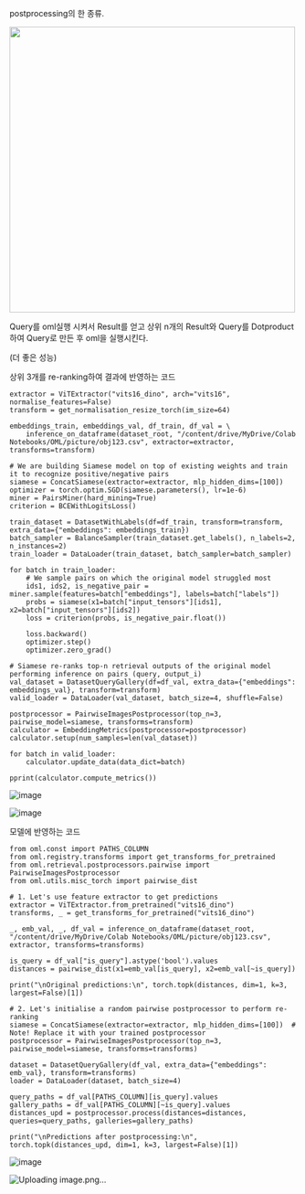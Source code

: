 postprocessing의 한 종류.

<img src="https://github.com/YeoungJun0508/study_oml/assets/145903037/0951558d-70f4-4676-b02c-ecc5800cf522" width="500" height="500">


Query를 oml실행 시켜서 Result를 얻고 상위 n개의 Result와 Query를 Dotproduct하여 Query로 만든 후 oml을 실행시킨다.

(더 좋은 성능)

상위 3개를 re-ranking하여 결과에 반영하는 코드

```
extractor = ViTExtractor("vits16_dino", arch="vits16", normalise_features=False)
transform = get_normalisation_resize_torch(im_size=64)

embeddings_train, embeddings_val, df_train, df_val = \
    inference_on_dataframe(dataset_root, "/content/drive/MyDrive/Colab Notebooks/OML/picture/obj123.csv", extractor=extractor, transforms=transform)

# We are building Siamese model on top of existing weights and train it to recognize positive/negative pairs
siamese = ConcatSiamese(extractor=extractor, mlp_hidden_dims=[100])
optimizer = torch.optim.SGD(siamese.parameters(), lr=1e-6)
miner = PairsMiner(hard_mining=True)
criterion = BCEWithLogitsLoss()

train_dataset = DatasetWithLabels(df=df_train, transform=transform, extra_data={"embeddings": embeddings_train})
batch_sampler = BalanceSampler(train_dataset.get_labels(), n_labels=2, n_instances=2)
train_loader = DataLoader(train_dataset, batch_sampler=batch_sampler)

for batch in train_loader:
    # We sample pairs on which the original model struggled most
    ids1, ids2, is_negative_pair = miner.sample(features=batch["embeddings"], labels=batch["labels"])
    probs = siamese(x1=batch["input_tensors"][ids1], x2=batch["input_tensors"][ids2])
    loss = criterion(probs, is_negative_pair.float())

    loss.backward()
    optimizer.step()
    optimizer.zero_grad()

# Siamese re-ranks top-n retrieval outputs of the original model performing inference on pairs (query, output_i)
val_dataset = DatasetQueryGallery(df=df_val, extra_data={"embeddings": embeddings_val}, transform=transform)
valid_loader = DataLoader(val_dataset, batch_size=4, shuffle=False)

postprocessor = PairwiseImagesPostprocessor(top_n=3, pairwise_model=siamese, transforms=transform)
calculator = EmbeddingMetrics(postprocessor=postprocessor)
calculator.setup(num_samples=len(val_dataset))

for batch in valid_loader:
    calculator.update_data(data_dict=batch)

pprint(calculator.compute_metrics())

```


![image](https://github.com/YeoungJun0508/study_oml/assets/145903037/59aaa6f6-bed8-49fd-a23d-b88de338f9c3)



![image](https://github.com/YeoungJun0508/study_oml/assets/145903037/36c85a25-2f1e-4063-867b-7dacf0e6ee0b)



모델에 반영하는 코드

```
from oml.const import PATHS_COLUMN
from oml.registry.transforms import get_transforms_for_pretrained
from oml.retrieval.postprocessors.pairwise import PairwiseImagesPostprocessor
from oml.utils.misc_torch import pairwise_dist

# 1. Let's use feature extractor to get predictions
extractor = ViTExtractor.from_pretrained("vits16_dino")
transforms, _ = get_transforms_for_pretrained("vits16_dino")

_, emb_val, _, df_val = inference_on_dataframe(dataset_root, "/content/drive/MyDrive/Colab Notebooks/OML/picture/obj123.csv", extractor, transforms=transforms)

is_query = df_val["is_query"].astype('bool').values
distances = pairwise_dist(x1=emb_val[is_query], x2=emb_val[~is_query])

print("\nOriginal predictions:\n", torch.topk(distances, dim=1, k=3, largest=False)[1])

# 2. Let's initialise a random pairwise postprocessor to perform re-ranking
siamese = ConcatSiamese(extractor=extractor, mlp_hidden_dims=[100])  # Note! Replace it with your trained postprocessor
postprocessor = PairwiseImagesPostprocessor(top_n=3, pairwise_model=siamese, transforms=transforms)

dataset = DatasetQueryGallery(df_val, extra_data={"embeddings": emb_val}, transform=transforms)
loader = DataLoader(dataset, batch_size=4)

query_paths = df_val[PATHS_COLUMN][is_query].values
gallery_paths = df_val[PATHS_COLUMN][~is_query].values
distances_upd = postprocessor.process(distances=distances, queries=query_paths, galleries=gallery_paths)

print("\nPredictions after postprocessing:\n", torch.topk(distances_upd, dim=1, k=3, largest=False)[1])
```

![image](https://github.com/YeoungJun0508/study_oml/assets/145903037/1e2c9911-d862-4a0c-ae25-8a18bd96e3f6)


![Uploading image.png…]()

